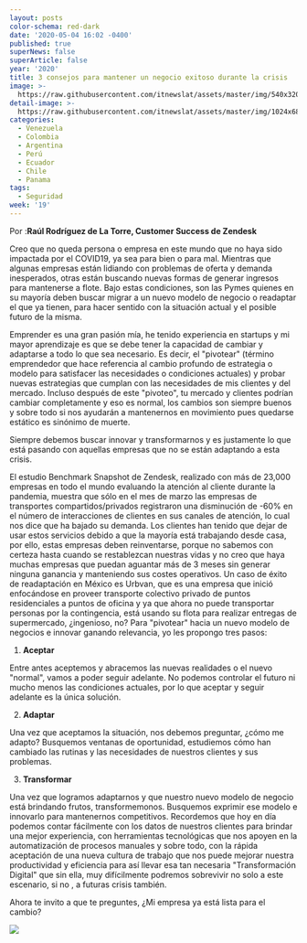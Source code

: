 ```yaml
---
layout: posts
color-schema: red-dark
date: '2020-05-04 16:02 -0400'
published: true
superNews: false
superArticle: false
year: '2020'
title: 3 consejos para mantener un negocio exitoso durante la crisis
image: >-
  https://raw.githubusercontent.com/itnewslat/assets/master/img/540x320/Crisis-p.jpg
detail-image: >-
  https://raw.githubusercontent.com/itnewslat/assets/master/img/1024x680/Crisis-g.jpg
categories:
  - Venezuela
  - Colombia
  - Argentina
  - Perú
  - Ecuador
  - Chile
  - Panama
tags:
  - Seguridad
week: '19'
---
```

Por :**Raúl Rodríguez de La Torre, Customer Success de Zendesk**


Creo que no queda persona o empresa en este mundo que no haya sido impactada por el COVID19, ya sea para bien o para mal. Mientras que algunas empresas están lidiando con problemas de oferta y demanda inesperados, otras están buscando nuevas formas de generar ingresos para mantenerse a flote. Bajo estas condiciones, son las Pymes quienes en su mayoría deben buscar migrar a un nuevo modelo de negocio o readaptar el que ya tienen, para hacer sentido con la situación actual y el posible futuro de la misma. 

Emprender es una gran pasión mía, he tenido experiencia en startups y mi mayor aprendizaje es que se debe tener la capacidad de cambiar y adaptarse a todo lo que sea necesario. Es decir, el "pivotear" (término emprendedor que hace referencia al cambio profundo de estrategia o modelo para satisfacer las necesidades o condiciones actuales) y probar nuevas estrategias que cumplan con las necesidades de mis clientes y del mercado. Incluso después de este "pivoteo", tu mercado y clientes podrían cambiar completamente y eso es normal, los cambios son siempre buenos y sobre todo si nos ayudarán a mantenernos en movimiento pues quedarse estático es sinónimo de muerte.

Siempre debemos buscar innovar y transformarnos y es justamente lo que está pasando con aquellas empresas que no se están adaptando a esta crisis. 

El estudio Benchmark Snapshot de Zendesk, realizado con más de 23,000 empresas en todo el mundo evaluando la atención al cliente durante la pandemia, muestra que sólo en el mes de marzo las empresas de transportes compartidos/privados registraron una disminución de -60% en el número de interacciones de clientes en sus canales de atención, lo cual nos dice que ha bajado su demanda. Los clientes han tenido que dejar de usar estos servicios debido a que la mayoría está trabajando desde casa, por ello, estas empresas deben reinventarse, porque no sabemos con certeza hasta cuando se restablezcan nuestras vidas y no creo que haya muchas empresas que puedan aguantar más de 3 meses sin generar ninguna ganancia y manteniendo sus costes operativos. Un caso de éxito de readaptación en México es Urbvan, que es una empresa que inició enfocándose en proveer transporte colectivo privado de puntos residenciales a puntos de oficina y ya que ahora no puede transportar personas por la contingencia, está usando su flota para realizar entregas de supermercado, ¿ingenioso, no? Para "pivotear" hacia un nuevo modelo de negocios e innovar ganando relevancia, yo les propongo tres pasos: 

1. **Aceptar** 

  Entre antes aceptemos y abracemos las nuevas realidades o el nuevo "normal", vamos a poder seguir adelante. No podemos controlar el futuro ni mucho menos las condiciones actuales, por lo que aceptar y seguir adelante es la única solución. 

2. **Adaptar**  

  Una vez que aceptamos la situación, nos debemos preguntar, ¿cómo me adapto? Busquemos ventanas de oportunidad, estudiemos cómo han cambiado las rutinas y las necesidades de nuestros clientes y sus problemas. 
  
3. **Transformar**

  Una vez que logramos adaptarnos y que nuestro nuevo modelo de negocio está brindando frutos, transformemonos. Busquemos exprimir ese modelo e innovarlo para mantenernos competitivos. Recordemos que hoy en día podemos contar fácilmente con los datos de nuestros clientes para brindar una mejor experiencia, con herramientas tecnológicas que nos apoyen en la automatización de procesos manuales y sobre todo, con la rápida aceptación de una nueva cultura de trabajo que nos puede mejorar nuestra productividad y eficiencia para así llevar esa tan necesaria "Transformación Digital" que sin ella, muy difícilmente podremos sobrevivir no solo a este escenario, si no , a futuras crisis también. 
  
Ahora te invito a que te preguntes, ¿Mi empresa ya está lista para el cambio? 

<img src="https://tracker.metricool.com/c3po.jpg?hash=56f88a41e39ab42c063cc51676587a04"/>

